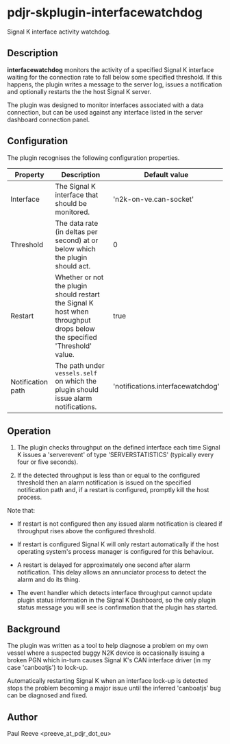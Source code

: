 # pdjr-skplugin-interfacewatchdog

Signal K interface activity watchdog.

## Description

**interfacewatchdog** monitors the activity of a specified Signal K interface
waiting for the connection rate to fall below some specified threshold.
If this happens, the plugin writes a message to the server log, issues a
notification and optionally restarts the the host Signal K server.

The plugin was designed to monitor interfaces associated with a data
connection, but can be used against any interface listed in the
server dashboard connection panel.

## Configuration

The plugin recognises the following configuration properties.

Property          | Description | Default value
----------------- | --- | ---
Interface         | The Signal K interface that should be monitored. | 'n2k-on-ve.can-socket'
Threshold         | The data rate (in deltas per second) at or below which the plugin should act. | 0
Restart           | Whether or not the plugin should restart the Signal K host when throughput drops below the specified 'Threshold' value. | true
Notification path | The path under `vessels.self` on which the plugin should issue alarm notifications. | 'notifications.interfacewatchdog'

## Operation

1. The plugin checks throughput on the defined interface each time Signal K
   issues a 'serverevent' of type 'SERVERSTATISTICS' (typically every
   four or five seconds).

2. If the detected throughput is less than or equal to the configured threshold
   then an alarm notification is issued on the specified notification path and,
   if a restart is configured, promptly kill the host process.
   
Note that:

* If restart is not configured then any issued alarm notification is cleared if
  throughput rises above the configured threshold.
  
* If restart is configured Signal K will only restart automatically if the host
  operating system's process manager is configured for this behaviour.

* A restart is delayed for approximately one second after alarm notification.
  This delay allows an annunciator process to detect the alarm and do its thing.

* The event handler which detects interface throughput cannot update plugin
  status information in the Signal K Dashboard, so the only plugin status message
  you will see is confirmation that the plugin has started.

## Background

The plugin was written as a tool to help diagnose a problem on my own
vessel where a suspected buggy N2K device is occasionally issuing a
broken PGN which in-turn causes Signal K's CAN interface driver (in my
case 'canboatjs') to lock-up.

Automatically restarting Signal K when an interface lock-up is detected
stops the problem becoming a major issue until the inferred 'canboatjs'
bug can be diagnosed and fixed.

## Author

Paul Reeve <preeve_at_pdjr_dot_eu>
